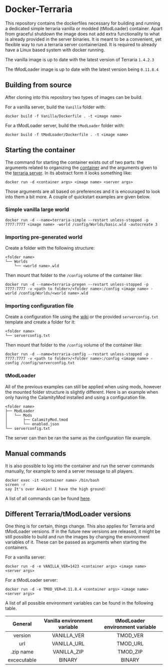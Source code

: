 # Docker-Terraria

This repository contains the dockerfiles necessary for building and running a dedicated simple terraria vanilla or modded (tModLoader) container. Apart from graceful shutdown the image does not add extra functionality to what is already provided in the server binaries. It is meant to be a convenient, yet flexible way to run a terraria server containerized. It is required to already have a Linux based system with docker running.

The vanilla image is up to date with the latest version of Terraria `1.4.2.3`

The tModLoader image is up to date with the latest version being `0.11.8.4`

## Building from source
After cloning into this repository two types of images can be build.

For a vanilla server, build the `Vanilla` folder with:
````
docker build -f Vanilla/Dockerfile . -t <image name>
````
For a tModLoader server, build the `tModLoader` folder with:
````
docker build -f tModLoader/Dockerfile . -t <image name>
````

## Starting the container
The command for starting the container exists out of two parts: the arguments related to organizing the [container](https://docs.docker.com/engine/reference/run/) and the arguments given to the [terraria server](https://terraria.fandom.com/wiki/Server#Command_line_parameters). In its abstract form it looks something like:
````
docker run -d <container args> <image name> <server args>
````

Those arguments are all based on preferences and it is encouraged to look into them a bit more. A couple of quickstart examples are given below.

### Simple vanilla large world
````
docker run -d --name=terraria-simple --restart unless-stopped -p 7777:7777 <image name> -world /config/Worlds/basic.wld -autocreate 3
````
### Importing pre-generated world
Create a folder with the following structure:
````
<folder name>
└── Worlds
    └── <world name>.wld
````
Then mount that folder to the `/config` volume of the container like:
````
docker run -d --name=terraria-pregen --restart unless-stopped -p 7777:7777 -v <path to folder>/<folder name>:/config <image name> -world /config/Worlds/<world name>.wld
````
### Importing configuration file
Create a configuration file using the [wiki](https://terraria.fandom.com/wiki/Server#Server_config_file) or the provided `serverconfig.txt` template and create a folder for it:
````
<folder name>
└── serverconfig.txt
````
Then mount that folder to the `/config` volume of the container like:
````
docker run -d --name=terraria-config --restart unless-stopped -p 7777:7777 -v <path to folder>/<folder name>:/config <image name> -config /config/serverconfig.txt
````
### tModLoader
All of the previous examples can still be applied when using mods, however the mounted folder structure is slightly different. Here is an example when only having the CalamityMod installed and using a configuration file.
````
<folder name>
├── ModLoader
│   └── Mods
│       ├── CalamityMod.tmod
│       └── enabled.json
└── serverconfig.txt
````
The server can then be ran the same as the configuration file example.

## Manual commands
It is also possible to log into the container and run the server commands manually, for example to send a server message to all players.
````
docker exec -it <container name> /bin/bash
screen -r
say It's over Anakin! I have the high ground!
````
A list of all commands can be found [here](https://terraria.fandom.com/wiki/Server#List_of_console_commands).

## Different Terraria/tModLoader versions
One thing is for certain, things change. This also applies for Terraria and tModLoader versions. If in the future new versions are released, it might be still possible to build and run the images by changing the environment variables of it. These can be passed as arguments when starting the containers.

For a vanilla server:
````
docker run -d -e VANILLA_VER=1423 <container args> <image name> <server args>
````
For a tModLoader server:
````
docker run -d -e TMOD_VER=0.11.8.4 <container args> <image name> <server args>
````
A list of all possible environment variables can be found in the following table.

| General | Vanilla environment variable | tModLoader environment variable |
| :--: | :--: | :--: |
| version | VANILLA_VER | TMOD_VER |
| url | VANILLA_URL | TMOD_URL |
| .zip name | VANILLA_ZIP | TMOD_ZIP |
| excecutable | BINARY | BINARY |
